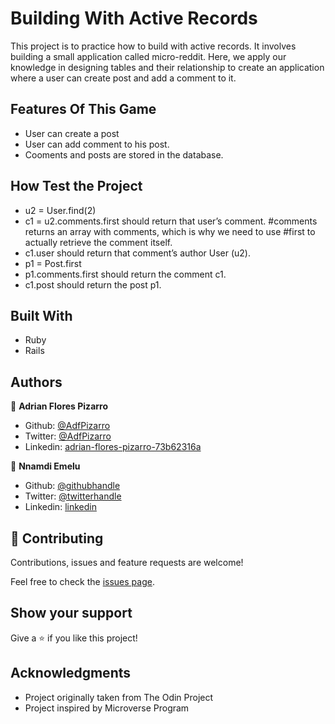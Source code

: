 # Building With Active Records

  This project is to practice how to build with active records. It involves building a small application called micro-reddit. Here, we apply our knowledge in designing tables and their relationship to create an application where a user can create post and add a comment to it.

## Features Of This Game

- User can create a post
- User can add comment to his post.
- Cooments and posts are stored in the database.

## How Test the Project

-  u2 = User.find(2)
- c1 = u2.comments.first should return that user’s comment. #comments returns an array with comments, which is why we need to use #first to actually retrieve the comment itself.
- c1.user should return that comment’s author User (u2).
- p1 = Post.first
- p1.comments.first should return the comment c1.
- c1.post should return the post p1.

## Built With
- Ruby 
- Rails

## Authors

👤 **Adrian Flores Pizarro**
- Github: [@AdfPizarro](https://github.com/AdfPizarro)
- Twitter: [@AdfPizarro](https://twitter.com/adfpizarro)
- Linkedin: [adrian-flores-pizarro-73b62316a](https://www.linkedin.com/in/adrian-flores-pizarro-73b62316a/)

👤 **Nnamdi Emelu**
- Github: [@githubhandle](https://github.com/zubenna)
- Twitter: [@twitterhandle](https://twitter.com/zubenna)
- Linkedin: [linkedin](https://linkedin.com/in/nnamdi-emelu-08b14340/)

## 🤝 Contributing

Contributions, issues and feature requests are welcome!

Feel free to check the [issues page](https://github.com/AdfPizarro/micro-reddit/issues).

## Show your support

Give a ⭐️ if you like this project!

## Acknowledgments

- Project originally taken from The Odin Project
- Project inspired by Microverse Program


